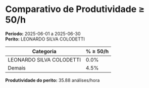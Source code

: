 # Comparativo de Produtividade ≥ 50/h

**Período:** 2025-06-01 a 2025-06-30  
**Perito:** LEONARDO SILVA COLODETTI

| Categoria | % ≥ 50/h |
|-----------|-------------------|
| LEONARDO SILVA COLODETTI | 0.0% |
| Demais    | 4.5% |

**Produtividade do perito:** 35.88 análises/hora
